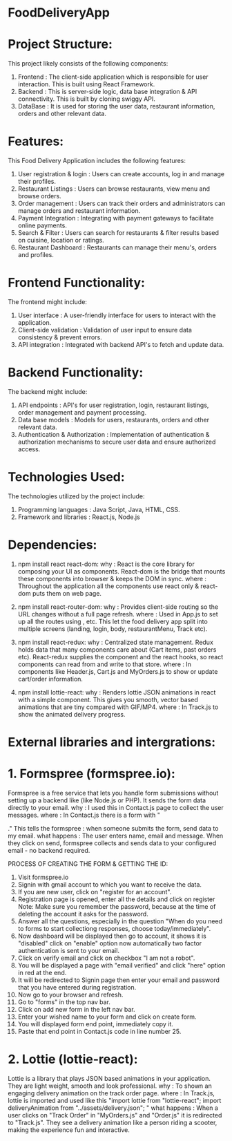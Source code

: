 # FoodDeliveryApp 

# Project Structure: 
This project likely consists of the following components:
1. Frontend   : The client-side application which is responsible for user interaction. This is built using React Framework.
2. Backend    : This is server-side logic, data base integration & API connectivity. This is built by cloning swiggy API.
3. DataBase   : It is used for storing the user data, restaurant information, orders and other relevant data.

# Features:
This Food Delivery Application includes the following features:
1. User registration & login : Users can create accounts, log in and manage their profiles.
2. Restaurant Listings       : Users can browse restaurants, view menu and browse orders.
3. Order management          : Users can track their orders and administrators can manage orders and restaurant information.
4. Payment Integration       : Integrating with payment gateways to facilitate online payments.
5. Search & Filter           : Users can search for restaurants & filter results based on cuisine, location or ratings.
6. Restaurant Dashboard      : Restaurants can manage their menu's, orders and profiles.

# Frontend Functionality:
The frontend might include:
1. User interface            : A user-friendly interface for users to interact with the application.
2. Client-side validation    : Validation of user input to ensure data consistency & prevent errors.
3. API integration           : Integrated with backend API's to fetch and update data.

# Backend Functionality:
The backend might include:
1. API endpoints            : API's for user registration, login, restaurant listings, order management and payment processing.
2. Data base models         : Models for users, restaurants, orders and other relevant data.
3. Authentication & Authorization   : Implementation of authentication & authorization mechanisms to secure user data and ensure authorized access.

# Technologies Used:
The technologies utilized by the project include:
1. Programming languages        : Java Script, Java, HTML, CSS.
2. Framework and libraries      : React.js, Node.js

# Dependencies:
1. npm install react react-dom:
why   : React is the core library for composing your UI as components. React-dom is the bridge that mounts these components into browser & keeps the DOM in sync.
where : Throughout the application all the components use react only & react-dom puts them on web page.

2. npm install react-router-dom:
why   : Provides client-side routing so the URL changes without a full page refresh.
where : Used in App.js to set up all the routes using <route>, <outlet> etc. This let the food delivery app split into multiple screens (landing, login, body,              restaurantMenu, Track etc).

3. npm install react-redux:
why   : Centralized state management. Redux holds data that many components care about (Cart items, past orders etc). React-redux supplies the <provider> component         and the react hooks, so react components can read from and write to that store.
where : In components like Header.js, Cart.js and MyOrders.js to show or update cart/order information.

4. npm install lottie-react:
why   : Renders lottie JSON animations in react with a simple <Lottie/> component. This gives you smooth, vector based animations that are tiny compared with               GIF/MP4.
where : In Track.js to show the animated delivery progress.

# External libraries and intergrations:
#  1. Formspree (formspree.io):
Formspree is a free service that lets you handle form submissions without setting up a backend like (like Node.js or PHP).
It sends the form data directly to your email.
why          : I used this in Contact.js page to collect the user messages.
where        : In Contact.js there is a form with "<form action = "https://formspree.io/f/your-formid" method="POST">."
               This tells the formspree : when someone submits the form, send data to my email.
what happens : The user enters name, email and message. When they click on send, formspree collects and sends data to your configured email - no backend required.

PROCESS OF CREATING THE FORM & GETTING THE ID:
1. Visit formspree.io
2. Signin with gmail account to which you want to receive the data.
3. If you are new user, click on "register for an account".
4. Registration page is opened, enter all the details and click on register
Note: Make sure you remember the password, because at the time of deleting the account it asks for the password.
5. Answer all the questions, especially in the question "When do you need to forms to start collectiong responses, choose today/immediately".
6. Now dashboard will be displayed then go to account, it shows it is "disabled" click on "enable" option now automatically two factor authentication is sent to       your email.
7. Click on verify email and click on checkbox "I am not a robot".
8. You will be displayed a page with "email verified" and click "here" option in red at the end.
9. It will be redirected to Signin page then enter your email and password that you have entered during registration.
10. Now go to your browser and refresh.
11. Go to "forms" in the top nav bar.
12. Click on add new form in the left nav bar.
13. Enter your wished name to your form and click on create form.
14. You will displayed form end point, immediately copy it.
15. Paste that end point in Contact.js code in line number 25.

# 2. Lottie (lottie-react):
Lottie is a library that plays JSON based animations in your application.
They are light weight, smooth and look professional.
why          : To shown an engaging delivery animation on the track order page.
where        : In Track.js, lottie is imported and used like this 
               "import lottie from "lottie-react";
               import deliveryAnimation from "../assets/delivery.json";
               <lottie animationData = {deliveryAnimation} loop={true}/>"
what happens : When a user clicks on "Track Order" in "MyOrders.js" and "Order.js" it is redirected to "Track.js". They see a delivery animation like a person                     riding a scooter, making the experience fun and interactive.
      









